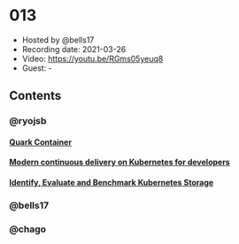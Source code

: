 # 013

- Hosted by @bells17
- Recording date: 2021-03-26
- Video: https://youtu.be/RGms05yeuq8
- Guest: -

## Contents


### @ryojsb

#### [Quark Container](https://github.com/QuarkContainer/Quark)

#### [Modern continuous delivery on Kubernetes for developers](https://dev.to/gabrieltanner/modern-continuous-delivery-on-kubernetes-for-developers-5chf)

#### [Identify, Evaluate and Benchmark Kubernetes Storage](https://www.kasten.io/press-releases/kubestr-open-source-kubernetes-solution)


### @bells17


### @chago
